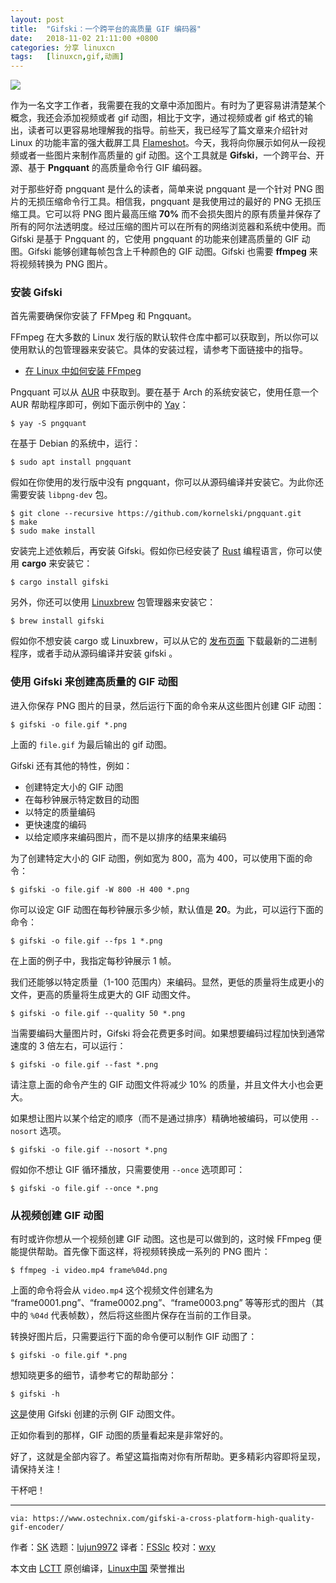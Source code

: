 ```yaml
---
layout: post
title:	"Gifski：一个跨平台的高质量 GIF 编码器"
date:	2018-11-02 21:11:00 +0800 
categories:	分享 linuxcn 
tags:	[linuxcn,gif,动画]
---
```



![](/Asserts/Images//attachment/album/201811/02/211831hq0ygxiu9k9y0zdo.png)


作为一名文字工作者，我需要在我的文章中添加图片。有时为了更容易讲清楚某个概念，我还会添加视频或者 gif 动图，相比于文字，通过视频或者 gif 格式的输出，读者可以更容易地理解我的指导。前些天，我已经写了篇文章来介绍针对 Linux 的功能丰富的强大截屏工具 [Flameshot](/article-10180-1.html)。今天，我将向你展示如何从一段视频或者一些图片来制作高质量的 gif 动图。这个工具就是 **Gifski**，一个跨平台、开源、基于 **Pngquant** 的高质量命令行 GIF 编码器。


对于那些好奇 pngquant 是什么的读者，简单来说 pngquant 是一个针对 PNG 图片的无损压缩命令行工具。相信我，pngquant 是我使用过的最好的 PNG 无损压缩工具。它可以将 PNG 图片最高压缩 **70%** 而不会损失图片的原有质量并保存了所有的阿尔法透明度。经过压缩的图片可以在所有的网络浏览器和系统中使用。而 Gifski 是基于 Pngquant 的，它使用 pngquant 的功能来创建高质量的 GIF 动图。Gifski 能够创建每帧包含上千种颜色的 GIF 动图。Gifski 也需要 **ffmpeg** 来将视频转换为 PNG 图片。


### 安装 Gifski


首先需要确保你安装了 FFMpeg 和 Pngquant。


FFmpeg 在大多数的 Linux 发行版的默认软件仓库中都可以获取到，所以你可以使用默认的包管理器来安装它。具体的安装过程，请参考下面链接中的指导。


* [在 Linux 中如何安装 FFmpeg](https://www.ostechnix.com/install-ffmpeg-linux/)


Pngquant 可以从 [AUR](https://aur.archlinux.org/packages/pngquant/) 中获取到。要在基于 Arch 的系统安装它，使用任意一个 AUR 帮助程序即可，例如下面示例中的 [Yay](https://www.ostechnix.com/yay-found-yet-another-reliable-aur-helper/)：



```
$ yay -S pngquant
```

在基于 Debian 的系统中，运行：



```
$ sudo apt install pngquant
```

假如在你使用的发行版中没有 pngquant，你可以从源码编译并安装它。为此你还需要安装 `libpng-dev` 包。



```
$ git clone --recursive https://github.com/kornelski/pngquant.git
$ make
$ sudo make install
```

安装完上述依赖后，再安装 Gifski。假如你已经安装了 [Rust](https://www.ostechnix.com/install-rust-programming-language-in-linux/) 编程语言，你可以使用 **cargo** 来安装它：



```
$ cargo install gifski
```

另外，你还可以使用 [Linuxbrew](https://www.ostechnix.com/linuxbrew-common-package-manager-linux-mac-os-x/) 包管理器来安装它：



```
$ brew install gifski
```

假如你不想安装 cargo 或 Linuxbrew，可以从它的 [发布页面](https://github.com/ImageOptim/gifski/releases) 下载最新的二进制程序，或者手动从源码编译并安装 gifski 。


### 使用 Gifski 来创建高质量的 GIF 动图


进入你保存 PNG 图片的目录，然后运行下面的命令来从这些图片创建 GIF 动图：



```
$ gifski -o file.gif *.png
```

上面的 `file.gif` 为最后输出的 gif 动图。


Gifski 还有其他的特性，例如：


* 创建特定大小的 GIF 动图
* 在每秒钟展示特定数目的动图
* 以特定的质量编码
* 更快速度的编码
* 以给定顺序来编码图片，而不是以排序的结果来编码


为了创建特定大小的 GIF 动图，例如宽为 800，高为 400，可以使用下面的命令：



```
$ gifski -o file.gif -W 800 -H 400 *.png
```

你可以设定 GIF 动图在每秒钟展示多少帧，默认值是 **20**。为此，可以运行下面的命令：



```
$ gifski -o file.gif --fps 1 *.png
```

在上面的例子中，我指定每秒钟展示 1 帧。


我们还能够以特定质量（1-100 范围内）来编码。显然，更低的质量将生成更小的文件，更高的质量将生成更大的 GIF 动图文件。



```
$ gifski -o file.gif --quality 50 *.png
```

当需要编码大量图片时，Gifski 将会花费更多时间。如果想要编码过程加快到通常速度的 3 倍左右，可以运行：



```
$ gifski -o file.gif --fast *.png
```

请注意上面的命令产生的 GIF 动图文件将减少 10% 的质量，并且文件大小也会更大。


如果想让图片以某个给定的顺序（而不是通过排序）精确地被编码，可以使用 `--nosort` 选项。



```
$ gifski -o file.gif --nosort *.png
```

假如你不想让 GIF 循环播放，只需要使用 `--once` 选项即可：



```
$ gifski -o file.gif --once *.png
```

### 从视频创建 GIF 动图


有时或许你想从一个视频创建 GIF 动图。这也是可以做到的，这时候 FFmpeg 便能提供帮助。首先像下面这样，将视频转换成一系列的 PNG 图片：



```
$ ffmpeg -i video.mp4 frame%04d.png
```

上面的命令将会从 `video.mp4` 这个视频文件创建名为 “frame0001.png”、“frame0002.png”、“frame0003.png” 等等形式的图片（其中的 `%04d` 代表帧数），然后将这些图片保存在当前的工作目录。


转换好图片后，只需要运行下面的命令便可以制作 GIF 动图了：



```
$ gifski -o file.gif *.png
```

想知晓更多的细节，请参考它的帮助部分：



```
$ gifski -h
```

[这是](https://gif.ski/jazz-chromecast-ultra.gif)使用 Gifski 创建的示例 GIF 动图文件。


正如你看到的那样，GIF 动图的质量看起来是非常好的。


好了，这就是全部内容了。希望这篇指南对你有所帮助。更多精彩内容即将呈现，请保持关注！


干杯吧！




---



```
via: https://www.ostechnix.com/gifski-a-cross-platform-high-quality-gif-encoder/
```

作者：[SK](https://www.ostechnix.com/author/sk/) 选题：[lujun9972](https://github.com/lujun9972) 译者：[FSSlc](https://github.com/FSSlc) 校对：[wxy](https://github.com/wxy)


本文由 [LCTT](https://github.com/LCTT/TranslateProject) 原创编译，[Linux中国](https://linux.cn/) 荣誉推出
